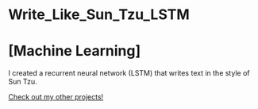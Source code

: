 # Write_Like_Sun_Tzu_LSTM 
# [Machine Learning]
I created a recurrent neural network (LSTM) that writes text in the style of Sun Tzu. 


<a target="_blank" rel="noopener noreferrer" href="https://jeremylau01.github.io/welcome/">Check out my other projects!</a>

